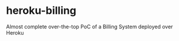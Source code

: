 heroku-billing
==============

Almost complete over-the-top PoC of a Billing System deployed over Heroku